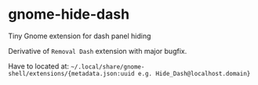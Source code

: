 # gnome-hide-dash
Tiny Gnome extension for dash panel hiding

Derivative of `Removal Dash` extension with major bugfix.

Have to located at:
`~/.local/share/gnome-shell/extensions/{metadata.json:uuid e.g. Hide_Dash@localhost.domain}`
